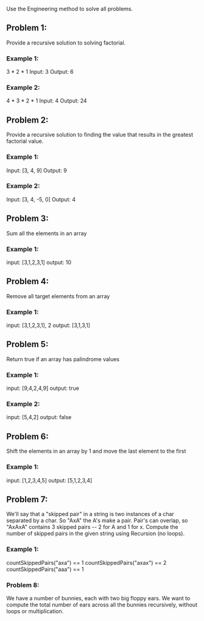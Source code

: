 Use the Engineering method to solve all problems.

## Problem 1:
Provide a recursive solution to solving factorial.


### Example 1:

3 * 2 * 1
Input: 3 
Output: 6

### Example 2:

4 * 3 * 2 * 1
Input: 4 
Output: 24


## Problem 2:
Provide a recursive solution to finding the value that results in the 
greatest factorial value.


### Example 1:

Input: [3, 4, 9] 
Output: 9

### Example 2:

Input: [3, 4, -5, 0] 
Output: 4

## Problem 3:
Sum all the elements in an array

### Example 1:
input: [3,1,2,3,1]
output: 10

## Problem 4:
Remove all target elements from an array
### Example 1:
input: [3,1,2,3,1], 2
output: [3,1,3,1]


## Problem 5:
Return true if an array has palindrome values
### Example 1:
input: [9,4,2,4,9]
output: true
### Example 2:
input: [5,4,2]
output: false


## Problem 6:
Shift the elements in an array by 1 and move the last element to the first
### Example 1:
input: [1,2,3,4,5]
output: [5,1,2,3,4]

## Problem 7:
We'll say that a "skipped pair" in a string is two instances of a char separated by a char. So "AxA" the A's make a pair. Pair's can overlap, so "AxAxA" contains 3 skipped pairs -- 2 for A and 1 for x. Compute the number of skipped pairs in the given string using Recursion (no loops).
### Example 1:
countSkippedPairs("axa") == 1
countSkippedPairs("axax") == 2
countSkippedPairs("aaa") == 1


### Problem 8:
We have a number of bunnies, each with two big floppy ears. We want to compute the total number of ears across all the bunnies recursively, without loops or multiplication.
